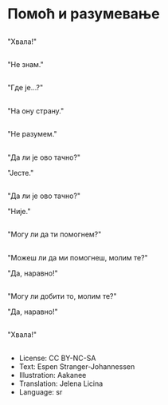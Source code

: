 # Помоћ и разумевање

##
"Хвала!"

##
"Не знам."

##
"Где је...?"

##
"На ону страну."

##
"Не разумем."

##
"Да ли је ово тачно?"

"Јесте."

##
"Да ли је ово тачно?"

"Није."

##
"Могу ли да ти помогнем?"

##
"Можеш ли да ми помогнеш, молим те?"

"Да, наравно!"

##
"Могу ли добити то, молим те?"

"Да, наравно!"

##
"Хвала!"

##
* License: CC BY-NC-SA
* Text: Espen Stranger-Johannessen
* Illustration: Aakanee
* Translation: Jelena Licina
* Language: sr
